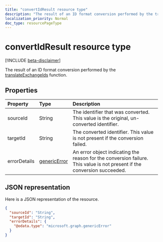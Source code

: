 ```yaml
---
title: "convertIdResult resource type"
description: "The result of an ID format conversion performed by the translateExchangeIds function."
localization_priority: Normal
doc_type: resourcePageType
---
```


# convertIdResult resource type

[!INCLUDE [beta-disclaimer](../../includes/beta-disclaimer.md)]

The result of an ID format conversion performed by the [translateExchangeIds](../api/user-translateexchangeids.md) function.

## Properties

| Property | Type | Description |
|:---------|:-----|:------------|
| sourceId | String | The identifier that was converted. This value is the original, un-converted identifier. |
| targetId | String | The converted identifier. This value is not present if the conversion failed. |
| errorDetails | [genericError](genericerror.md) | An error object indicating the reason for the conversion failure. This value is not present if the conversion succeeded. |

## JSON representation

Here is a JSON representation of the resource.

<!-- {
  "blockType": "resource",
  "optionalProperties": [
    "targetId",
    "errorDetails"
  ],
  "@odata.type": "microsoft.graph.convertIdResult"
}-->

```json
{
  "sourceId": "String",
  "targetId": "String",
  "errorDetails": {
    "@odata.type": "microsoft.graph.genericError"
  }
}
```
